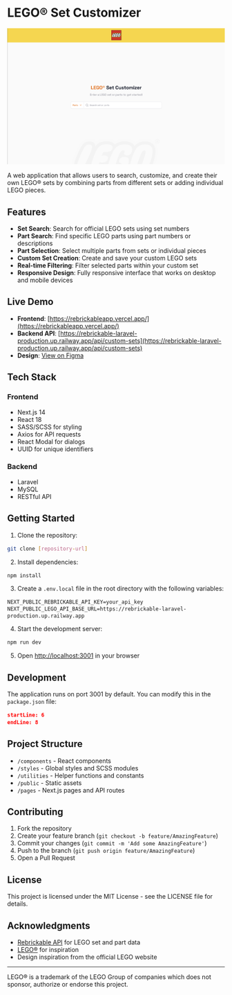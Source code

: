 # LEGO® Set Customizer

![LEGO Set Customizer](public/assets/screenshot.png)

A web application that allows users to search, customize, and create their own LEGO® sets by combining parts from different sets or adding individual LEGO pieces.

## Features

- **Set Search**: Search for official LEGO sets using set numbers
- **Part Search**: Find specific LEGO parts using part numbers or descriptions
- **Part Selection**: Select multiple parts from sets or individual pieces
- **Custom Set Creation**: Create and save your custom LEGO sets
- **Real-time Filtering**: Filter selected parts within your custom set
- **Responsive Design**: Fully responsive interface that works on desktop and mobile devices

## Live Demo

- **Frontend**: [https://rebrickableapp.vercel.app/](https://rebrickableapp.vercel.app/)
- **Backend API**: [https://rebrickable-laravel-production.up.railway.app/api/custom-sets](https://rebrickable-laravel-production.up.railway.app/api/custom-sets)
- **Design**: [View on Figma](https://www.figma.com/design/P3YGmYK3wM7Aq8XhJ8G2jX/Lego-Design-Home-page)

## Tech Stack

### Frontend
- Next.js 14
- React 18
- SASS/SCSS for styling
- Axios for API requests
- React Modal for dialogs
- UUID for unique identifiers

### Backend
- Laravel
- MySQL
- RESTful API

## Getting Started

1. Clone the repository:
```bash
git clone [repository-url]
```

2. Install dependencies:
```bash
npm install
```

3. Create a `.env.local` file in the root directory with the following variables:
```env
NEXT_PUBLIC_REBRICKABLE_API_KEY=your_api_key
NEXT_PUBLIC_LEGO_API_BASE_URL=https://rebrickable-laravel-production.up.railway.app
```

4. Start the development server:
```bash
npm run dev
```

5. Open [http://localhost:3001](http://localhost:3001) in your browser

## Development

The application runs on port 3001 by default. You can modify this in the `package.json` file:

```json:package.json
startLine: 6
endLine: 8
```

## Project Structure

- `/components` - React components
- `/styles` - Global styles and SCSS modules
- `/utilities` - Helper functions and constants
- `/public` - Static assets
- `/pages` - Next.js pages and API routes

## Contributing

1. Fork the repository
2. Create your feature branch (`git checkout -b feature/AmazingFeature`)
3. Commit your changes (`git commit -m 'Add some AmazingFeature'`)
4. Push to the branch (`git push origin feature/AmazingFeature`)
5. Open a Pull Request

## License

This project is licensed under the MIT License - see the LICENSE file for details.

## Acknowledgments

- [Rebrickable API](https://rebrickable.com/api/) for LEGO set and part data
- [LEGO®](https://www.lego.com/) for inspiration
- Design inspiration from the official LEGO website

---
LEGO® is a trademark of the LEGO Group of companies which does not sponsor, authorize or endorse this project.
